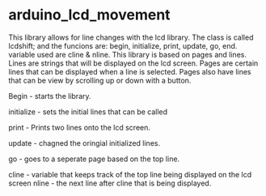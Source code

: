 # arduino_lcd_movement
This library allows for line changes with the lcd library. The class is called lcdshift; and the funcions are: begin, initialize, print,  update, go, end. variable used are cline & nline. This library is based on pages and lines. Lines are strings that will be displayed on the lcd screen. Pages are certain lines that can be displayed when a line is selected. Pages also have lines that can be view by scrolling up or down with a button. 

Begin - starts the library. 

initialize - sets the initial lines that can be called

print - Prints two lines onto the lcd screen. 

update - chagned the oringial initialized lines. 

go - goes to a seperate page based on the top line. 

cline - variable that keeps track of the top line being displayed on the lcd screen 
nline - the next line after cline that is being displayed. 
